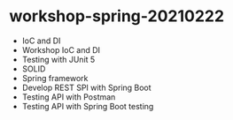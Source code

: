 # workshop-spring-20210222
* IoC and DI
* Workshop IoC and DI
* Testing with JUnit 5
* SOLID
* Spring framework
* Develop REST SPI with Spring Boot
* Testing API with Postman
* Testing API with Spring Boot testing
